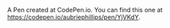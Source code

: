 A Pen created at CodePen.io. You can find this one at https://codepen.io/aubriephillips/pen/YjVKdY.
